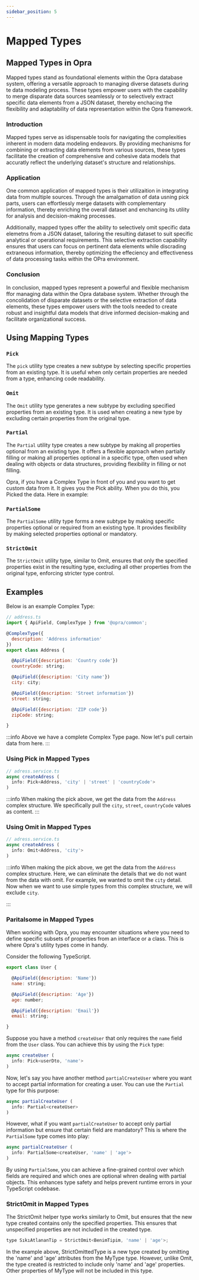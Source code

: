 ```yaml
---
sidebar_position: 5
---
```


# Mapped Types

## Mapped Types in Opra
Mapped types stand as foundational elements within the Opra database system, offering a versatile approach to managing diverse datasets during te data modeling process. These types empower users with the capability to merge disparate data sources seamlessly or to selectively extract specific data elements from a JSON dataset, thereby enchacing the flexibility and adaptability of data representation within the Opra framework.

### Introduction
Mapped types serve as idispensable tools for navigating the complexities inherent in modern data modeling endeavors. By providing mechanisms for combining or extracting data elements from various sources, these types facilitate the creation of comprehensive and cohesive data models that accuratly reflect the underlying dataset's structure and relationships.

### Application
One common application of mapped types is their utilizaition in integrating data from multiple sources. Through the amalgamation of data usning pick parts, users can effortlessly merge datasets with complementary information, thereby enriching the overall dataset and enchancing its utility for analysis and decision-making processes.

Additionally, mapped types offer the ability to selectively omit specific data elemetns from a JSON dataset, tailoring the resulting dataset to suit specific analytical or operational requirements. This selective extraction capability ensures that users can focus on pertinent data elements while discrading extraneous information, thereby optimizing the effeciency and effectiveness of data processing tasks within the OPra environment.

### Conclusion
In conclusion, mapped types represent a powerful and flexible mechanism ffor managing data within the Opra database system. Whether through the concolidation of disparate datasets or the selective extraction of data elements, these types empower users with the tools needed to create robust and insightful data models that drive informed decision-making and facilitate organizational success.


## Using Mapping Types

### `Pick`
The `pick` utility type creates a new subtype by selecting specific properties from an existing type. It is useful when only certain properties are needed from a type, enhancing code readability.

### `Omit`
The `Omit` utility type generates a new subtype by excluding specified properties from an existing type. It is used when creating a new type by excluding certain properties from the original type.

### `Partial`
The `Partial` utility type creates a new subtype by making all properties optional from an existing type. It offers a flexible approach when partially filling or making all properties optional in a specific type, often used when dealing with objects or data structures, providing flexibility in filling or not filling.

Opra, if you have a Complex Type in front of you and you want to get custom data from it. It gives you the Pick ability. When you do this, you Picked the data. Here in example:

### `PartialSome`
The `PartialSome` utility type forms a new subtype by making specific properties optional or required from an existing type. It provides flexibility by making selected properties optional or mandatory.

### `StrictOmit`
The `StrictOmit` utility type, similar to Omit, ensures that only the specified properties exist in the resulting type, excluding all other properties from the original type, enforcing stricter type control.


## Examples
Below is an example Complex Type:

```jsx
// address.ts
import { ApiField, ComplexType } from '@opra/common';

@ComplexType({
  description: 'Address information'
})
export class Address {

  @ApiField({description: 'Country code'})
  countryCode: string;

  @ApiField({description: 'City name'})
  city: city;

  @ApiField({description: 'Street information'})
  street: string;

  @ApiField({description: 'ZIP code'})
  zipCode: string;

}
```

:::info
Above we have a complete Complex Type page. Now let's pull certain data from here.
:::

### Using Pick in Mapped Types

```jsx
// adress.service.ts
async createAdress (
  info: Pick<Address, 'city' | 'street' | 'countryCode'>
)
```
:::info
When making the pick above, we get the data from the `Address` complex structure. We specifically pull the `city`, `street`, `countryCode` values as content.
:::

### Using Omit in Mapped Types

```jsx
// adress.service.ts
async createAdress (
  info: Omit<Address, 'city'>
)
```
:::info
When making the pick above, we get the data from the `Address` complex structure. Here, we can eliminate the details that we do not want from the data with omit. For example, we wanted to omit the `city` detail. Now when we want to use simple types from this complex structure, we will exclude `city`.

:::

### Paritalsome in Mapped Types

When working with Opra, you may encounter situations where you need to define specific subsets of properties from an interface or a class. This is where Opra's utility types come in handy.

Consider the following TypeScript.
```jsx
export class User {

  @ApiField({description: 'Name'})
  name: string;

  @ApiField({description: 'Age'})
  age: number;

  @ApiField({description: 'Email'})
  email: string;

}
```

Suppose you have a method `createUser` that only requires the `name` field from the `User` class. You can achieve this by using the `Pick` type:

```jsx
async createUser (
  info: Pick<userDto, 'name'>
)
```

Now, let's say you have another method `partialCreateUser` where you want to accept partial information for creating a user. You can use the `Partial` type for this purpose:

```jsx
async partialCreateUser (
  info: Partial<createUser>
)
```

However, what if you want `partialCreateUser` to accept only partial information but ensure that certain field are mandatory? This is where the `PartialSome` type comes into play:

```jsx
async partialCreateUser (
  info: PartialSome<createUser, 'name' | 'age'>
)
```

By using `PartialSome`, you can achieve a fine-grained control over which fields are required and which ones are optional whren dealing with partial objects. This enhances type safety and helps prevent runtime errors in your TypeScript codebase.

### StrictOmit in Mapped Types

The StrictOmit helper type works similarly to Omit, but ensures that the new type created contains only the specified properties. This ensures that unspecified properties are not included in the created type.

```jsx
type SıkıAtlananTip = StrictOmit<BenimTipim, 'name' | 'age'>;
```

In the example above, StrictOmittedType is a new type created by omitting the 'name' and 'age' attributes from the MyType type. However, unlike Omit, the type created is restricted to include only 'name' and 'age' properties. Other properties of MyType will not be included in this type.